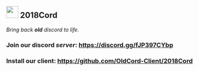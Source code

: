 ## <img src="https://avatars.githubusercontent.com/u/129302454?s=400&u=7e5c01fcdb765e27a2dd8d404ed9eb6d0392d8af&v=4" width="32px" height="32px"></img> 2018Cord 
*Bring back **old** discord to life.*

### Join our discord *server*: https://discord.gg/fJP397CYbp
### Install our client: https://github.com/OldCord-Client/2018Cord
